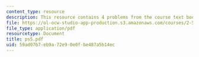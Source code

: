 ```yaml
---
content_type: resource
description: This resource contains 4 problems from the course text book.
file: https://ol-ocw-studio-app-production.s3.amazonaws.com/courses/2-58j-radiative-transfer-spring-2006/59ad07b7eb9a72e90e0fbe487a5b14ec_ps5.pdf
file_type: application/pdf
resourcetype: Document
title: ps5.pdf
uid: 59ad07b7-eb9a-72e9-0e0f-be487a5b14ec
---
```

